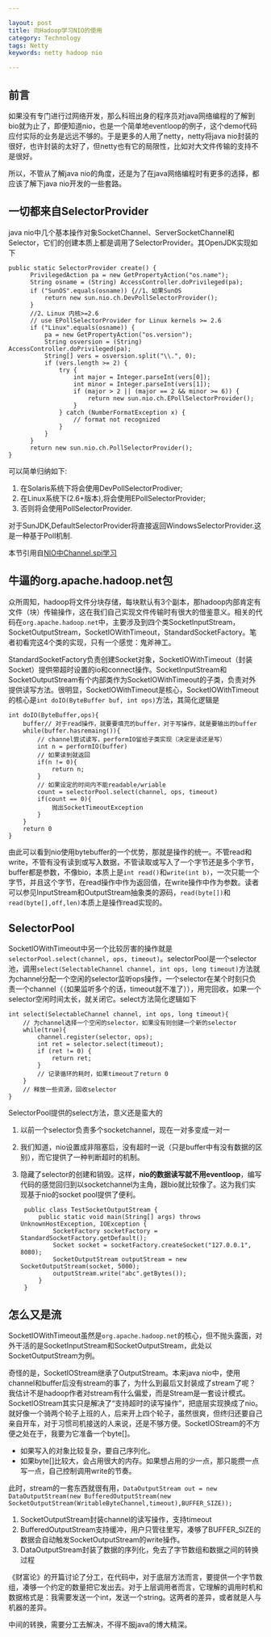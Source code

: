 ```yaml
---

layout: post
title: 向Hadoop学习NIO的使用
category: Technology
tags: Netty
keywords: netty hadoop nio

---
```


## 前言 ##

如果没有专门进行过网络开发，那么科班出身的程序员对java网络编程的了解到bio就为止了，即便知道nio，也是一个简单地eventloop的例子，这个demo代码应付实际的业务是远远不够的。于是更多的人用了netty，netty将java nio封装的很好，也许封装的太好了，但netty也有它的局限性，比如对大文件传输的支持不是很好。

所以，不管从了解java nio的角度，还是为了在java网络编程时有更多的选择，都应该了解下java nio开发的一些套路。

## 一切都来自SelectorProvider

java nio中几个基本操作对象SocketChannel、ServerSocketChannel和Selector，它们的创建本质上都是调用了SelectorProvider。其OpenJDK实现如下


    public static SelectorProvider create() {  
          PrivilegedAction pa = new GetPropertyAction("os.name");  
          String osname = (String) AccessController.doPrivileged(pa);  
          if ("SunOS".equals(osname)) {//1、如果SunOS  
              return new sun.nio.ch.DevPollSelectorProvider();  
          }  
          //2、Linux 内核>=2.6  
          // use EPollSelectorProvider for Linux kernels >= 2.6  
          if ("Linux".equals(osname)) {  
              pa = new GetPropertyAction("os.version");  
              String osversion = (String) AccessController.doPrivileged(pa);  
              String[] vers = osversion.split("\\.", 0);  
              if (vers.length >= 2) {  
                  try {  
                      int major = Integer.parseInt(vers[0]);  
                      int minor = Integer.parseInt(vers[1]);  
                      if (major > 2 || (major == 2 && minor >= 6)) {  
                          return new sun.nio.ch.EPollSelectorProvider();  
                      }  
                  } catch (NumberFormatException x) {  
                      // format not recognized  
                  }  
              }  
          }  
          return new sun.nio.ch.PollSelectorProvider();  
    }  
    
可以简单归纳如下:

1. 在Solaris系统下将会使用DevPollSelectorProdiver;
2. 在Linux系统下(2.6+版本),将会使用EPollSelectorProvider;
3. 否则将会使用PollSelectorProvider.

对于SunJDK,DefaultSelectorProvider将直接返回WindowsSelectorProvider.这是一种基于Poll机制.

本节引用自[NIO中Channel.spi学习][]

## 牛逼的org.apache.hadoop.net包

众所周知，hadoop将文件分块存储，每块默认有3个副本，那hadoop内部肯定有文件（块）传输操作，这在我们自己实现文件传输时有很大的借鉴意义。相关的代码在`org.apache.hadoop.net`中，主要涉及到四个类SocketInputStream，SocketOutputStream，SocketIOWithTimeout，StandardSocketFactory。笔者初看完这4个类的实现，只有一个感觉：鬼斧神工。

StandardSocketFactory负责创建Socket对象，SocketIOWithTimeout（封装Socket）提供带超时设置的io和connect操作。SocketInputStream和SocketOutputStream有个内部类作为SocketIOWithTimeout的子类，负责对外提供读写方法。很明显，SocketIOWithTimeout是核心，SocketIOWithTimeout的核心是`int doIO(ByteBuffer buf, int ops)`方法，其简化逻辑是

    int doIO(ByteBuffer,ops){
        buffer// 对于read操作，就要要填充的buffer，对于写操作，就是要输出的buffer
		while(buffer.hasremaing()){
			// channel尝试读写，performIO留给子类实现（决定是读还是写）
			int n = performIO(buffer)
			// 如果读到就返回
			if(n != 0){
			    return n;
			}
			// 如果设定的时间内不能readable/wriable
			count = selectorPool.select(channel, ops, timeout)
			if(count == 0){
			    抛出SocketTimeoutException
			}
		}
		return 0
	}


由此可以看到nio使用bytebuffer的一个优势，那就是操作的统一。不管read和write，不管有没有读到或写入数据，不管读取或写入了一个字节还是多个字节，buffer都是参数，不像bio，本质上是`int read()`和`write(int b)`，一次只能一个字节，并且这个字节，在read操作中作为返回值，在write操作中作为参数。读者可以参见InputStream和OutputStream抽象类的源码，`read(byte[])`和`read(byte[],off,len)`本质上是操作read实现的。

## SelectorPool

SocketIOWithTimeout中另一个比较厉害的操作就是`selectorPool.select(channel, ops, timeout)`。selectorPool是一个selector池，调用`select(SelectableChannel channel, int ops, long timeout)`方法就为channel分配一个空闲的selector监听ops操作，一个selector在某个时刻只负责一个channel（（如果监听多个的话，timeout就不准了）），用完回收，如果一个selector空闲时间太长，就关闭它。select方法简化逻辑如下


    int select(SelectableChannel channel, int ops, long timeout){
        // 为channel选择一个空闲的selector，如果没有则创建一个新的selector
        while(true){
            channel.register(selector, ops);
            int ret = selector.select(timeout);
            if (ret != 0) {
			    return ret;
			}
			// 记录循环的耗时，如果timeout了return 0
        }
        // 释放一些资源，回收selector
    }
    
SelectorPool提供的select方法，意义还是蛮大的

1. 以前一个selector负责多个socketchannel，现在一对多变成一对一
2. 我们知道，nio设置成非阻塞后，没有超时一说（只是buffer中有没有数据的区别），而它提供了一种判断超时的机制。
3. 隐藏了selector的创建和销毁。这样，**nio的数据读写就不用eventloop**，编写代码的感觉回归到以socketchannel为主角，跟bio就比较像了。这为我们实现基于nio的socket pool提供了便利。

        public class TestSocketOutputStream {
        	public static void main(String[] args) throws UnknownHostException, IOException {
        		SocketFactory socketFactory = StandardSocketFactory.getDefault();
        		Socket socket = socketFactory.createSocket("127.0.0.1", 8080);
        		SocketOutputStream outputStream = new SocketOutputStream(socket, 5000);
        		outputStream.write("abc".getBytes());
        	}
        }
        

## 怎么又是流

SocketIOWithTimeout虽然是`org.apache.hadoop.net`的核心，但不抛头露面，对外干活的是SocketInputStream和SocketOutputStream，此处以SocketOutputStream为例。

奇怪的是，SocketIOStream继承了OutputStream。本来java nio中，使用channel和buffer后没有stream的事了，为什么到最后又封装成了stream了呢？我估计不是hadoop作者对stream有什么偏爱，而是Stream是一套设计模式。SocketIOStream其实只是解决了“支持超时的读写操作”，把底层实现换成了nio。就好像一个骑两个轮子上班的人，后来开上四个轮子，虽然很爽，但终归还要自己亲自开车，对于习惯司机接送的人来说，还是不够方便。SocketIOStream的不方便之处在于，我要为它准备一个byte[]。

- 如果写入的对象比较复杂，要自己序列化。
- 如果byte[]比较大，会占用很大的内存。如果想占用的少一点，那只能攒一点写一点，自己控制调用write的节奏。


此时，stream的一套东西就很有用，`DataOutputStream out = new DataOutputStream(new BufferedOutputStream(new SocketOutputStream(WritableByteChannel,timeout),BUFFER_SIZE));`

1. SocketOutputStream封装channel的读写操作，支持timeout
2. BufferedOutputStream支持缓冲，用户只管往里写，凑够了BUFFER_SIZE的数据会自动触发SocketOutputStream的write操作。
3. DataOutputStream封装了数据的序列化，免去了字节数组和数据之间的转换过程

《财富论》的开篇讨论了分工，在代码中，对于底层方法而言，要提供一个字节数组，凑够一个约定的数量把它发出去。对于上层调用者而言，它理解的调用时机和数据格式是：我需要发送一个int，发送一个string。这两者的差异，或者就是人与机器的差异。

中间的转换，需要分工去解决，不得不服java的博大精深。

[NIO中Channel.spi学习]: http://shift-alt-ctrl.iteye.com/blog/1841511